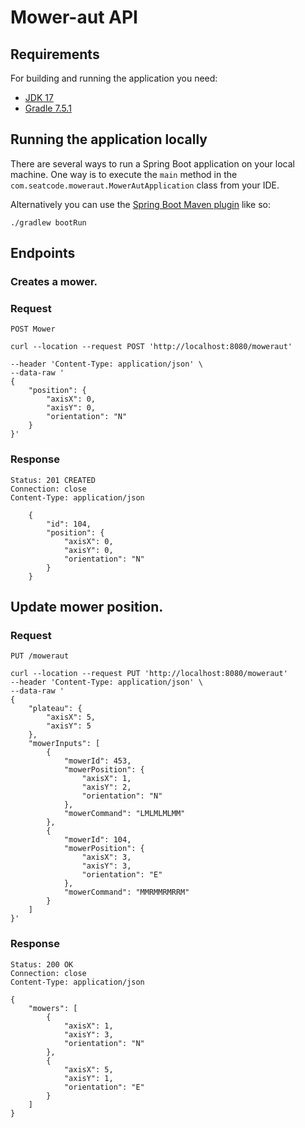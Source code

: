 # Mower-aut API

## Requirements

For building and running the application you need:

- [JDK 17](https://openjdk.org/projects/jdk/17/)
- [Gradle 7.5.1](https://docs.gradle.org/7.5.1/release-notes.html)
## Running the application locally

There are several ways to run a Spring Boot application on your local machine. One way is to execute the `main` method in the `com.seatcode.moweraut.MowerAutApplication` class from your IDE.

Alternatively you can use the [Spring Boot Maven plugin](https://docs.spring.io/spring-boot/docs/current/reference/html/build-tool-plugins-maven-plugin.html) like so:

```shell
./gradlew bootRun
```

## Endpoints

### Creates a mower.
### Request

`POST Mower`

    curl --location --request POST 'http://localhost:8080/moweraut'

    --header 'Content-Type: application/json' \
    --data-raw '
    {
        "position": {
            "axisX": 0,
            "axisY": 0,
            "orientation": "N"
        }
    }'


### Response

    Status: 201 CREATED
    Connection: close
    Content-Type: application/json

        {
            "id": 104,
            "position": {
                "axisX": 0,
                "axisY": 0,
                "orientation": "N"
            }
        }

## Update mower position.

### Request

`PUT /moweraut`

    curl --location --request PUT 'http://localhost:8080/moweraut'
    --header 'Content-Type: application/json' \
    --data-raw '
    {
        "plateau": {
            "axisX": 5,
            "axisY": 5
        },
        "mowerInputs": [
            {
                "mowerId": 453,
                "mowerPosition": {
                    "axisX": 1,
                    "axisY": 2,
                    "orientation": "N"
                },
                "mowerCommand": "LMLMLMLMM"    
            },
            {
                "mowerId": 104,
                "mowerPosition": {
                    "axisX": 3,
                    "axisY": 3,
                    "orientation": "E"
                },
                "mowerCommand": "MMRMMRMRRM"    
            }         
        ]
    }'

### Response

    Status: 200 OK
    Connection: close
    Content-Type: application/json

    {
        "mowers": [
            {
                "axisX": 1,
                "axisY": 3,
                "orientation": "N"
            },
            {
                "axisX": 5,
                "axisY": 1,
                "orientation": "E"
            }
        ]
    }

